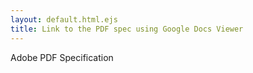 ```yaml
---
layout: default.html.ejs
title: Link to the PDF spec using Google Docs Viewer
---
```


<googledocs-view-link href="http://www.adobe.com/content/dam/Adobe/en/devnet/acrobat/pdfs/pdf_reference_1-7.pdf"/>


<googledocs-view-link href="http://www.adobe.com/content/dam/Adobe/en/devnet/acrobat/pdfs/pdf_reference_1-7.pdf">
    Adobe PDF Specification
</googledocs-view-link>
